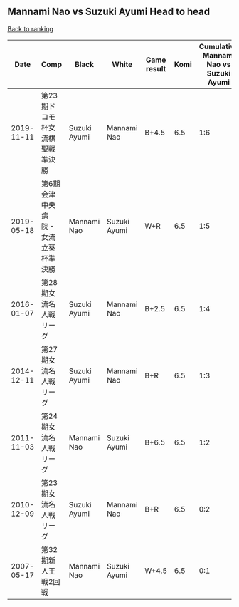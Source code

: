 ## Mannami Nao vs Suzuki Ayumi Head to head

[Back to ranking](../../index.md)




| **Date** | **Comp** | **Black** | **White** | **Game result** | **Komi** | **Cumulative Mannami Nao vs Suzuki Ayumi** | **Mannami Nao streak** | **Suzuki Ayumi streak** | 
| --- | --- | --- | --- | --- | --- | --- | --- | --- |
| 2019-11-11 | 第23期ドコモ杯女流棋聖戦準決勝 | Suzuki Ayumi | Mannami Nao | B+4.5 | 6.5 | 1:6 | 0 | 4 | 
| 2019-05-18 | 第6期会津中央病院・女流立葵杯準決勝 | Mannami Nao | Suzuki Ayumi | W+R | 6.5 | 1:5 | 0 | 3 | 
| 2016-01-07 | 第28期女流名人戦リーグ | Suzuki Ayumi | Mannami Nao | B+2.5 | 6.5 | 1:4 | 0 | 2 | 
| 2014-12-11 | 第27期女流名人戦リーグ | Suzuki Ayumi | Mannami Nao | B+R | 6.5 | 1:3 | 0 | 1 | 
| 2011-11-03 | 第24期女流名人戦リーグ | Mannami Nao | Suzuki Ayumi | B+6.5 | 6.5 | 1:2 | 1 | 0 | 
| 2010-12-09 | 第23期女流名人戦リーグ | Suzuki Ayumi | Mannami Nao | B+R | 6.5 | 0:2 | 0 | 2 | 
| 2007-05-17 | 第32期新人王戦2回戦 | Mannami Nao | Suzuki Ayumi | W+4.5 | 6.5 | 0:1 | 0 | 1 |




